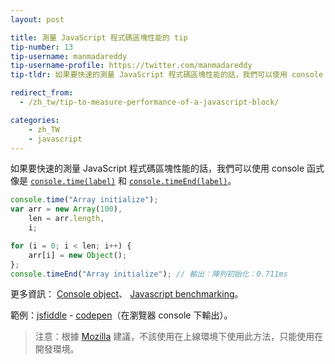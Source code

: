 ```yaml
---
layout: post

title: 測量 JavaScript 程式碼區塊性能的 tip
tip-number: 13
tip-username: manmadareddy
tip-username-profile: https://twitter.com/manmadareddy
tip-tldr: 如果要快速的測量 JavaScript 程式碼區塊性能的話，我們可以使用 console 函式像是 `console.time(label)` 和 `console.timeEnd(label)`。

redirect_from:
  - /zh_tw/tip-to-measure-performance-of-a-javascript-block/

categories:
    - zh_TW
    - javascript
---
```


如果要快速的測量 JavaScript 程式碼區塊性能的話，我們可以使用 console 函式像是
[`console.time(label)`](https://developer.chrome.com/devtools/docs/console-api#consoletimelabel) 和 [`console.timeEnd(label)`](https://developer.chrome.com/devtools/docs/console-api#consoletimeendlabel)。

```javascript
console.time("Array initialize");
var arr = new Array(100),
    len = arr.length,
    i;

for (i = 0; i < len; i++) {
    arr[i] = new Object();
};
console.timeEnd("Array initialize"); // 輸出：陣列初始化：0.711ms
```

更多資訊：
[Console object](https://github.com/DeveloperToolsWG/console-object)、
[Javascript benchmarking](https://mathiasbynens.be/notes/javascript-benchmarking)。

範例：[jsfiddle](https://jsfiddle.net/meottb62/) - [codepen](http://codepen.io/anon/pen/JGJPoa)（在瀏覽器 console 下輸出）。

> 注意：根據 [Mozilla](https://developer.mozilla.org/en-US/docs/Web/API/Console/time) 建議，不該使用在上線環境下使用此方法，只能使用在開發環境。
